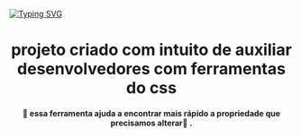 [![Typing SVG](https://readme-typing-svg.herokuapp.com/?color=FFB6C1&size=40&center=true&vCenter=true&width=1000&lines=++projeto+individual+do+módulo_5+)](https://git.io/typing-svg)

<h1 id="Sobre" align="center">projeto criado com intuito de auxiliar desenvolvedores com ferramentas do css</h1>
       
<h4 id="Sobre" align="center">🦾	 essa ferramenta ajuda a encontrar mais rápido a
             propriedade que precisamos alterar🦾	.</h4>
